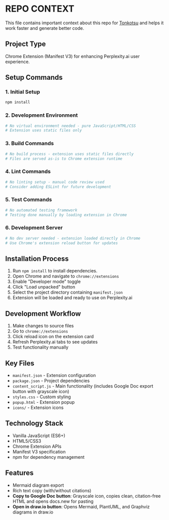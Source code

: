 # REPO CONTEXT
This file contains important context about this repo for [Tonkotsu](https://www.tonkotsu.ai) and helps it work faster and generate better code.

## Project Type
Chrome Extension (Manifest V3) for enhancing Perplexity.ai user experience.

## Setup Commands

### 1. Initial Setup
```bash
npm install
```

### 2. Development Environment
```bash
# No virtual environment needed - pure JavaScript/HTML/CSS
# Extension uses static files only
```

### 3. Build Commands
```bash
# No build process - extension uses static files directly
# Files are served as-is to Chrome extension runtime
```

### 4. Lint Commands
```bash
# No linting setup - manual code review used
# Consider adding ESLint for future development
```

### 5. Test Commands
```bash
# No automated testing framework
# Testing done manually by loading extension in Chrome
```

### 6. Development Server
```bash
# No dev server needed - extension loaded directly in Chrome
# Use Chrome's extension reload button for updates
```

## Installation Process
1. Run `npm install` to install dependencies.
2. Open Chrome and navigate to `chrome://extensions`
3. Enable "Developer mode" toggle
4. Click "Load unpacked" button
5. Select the project directory containing `manifest.json`
6. Extension will be loaded and ready to use on Perplexity.ai

## Development Workflow
1. Make changes to source files
2. Go to `chrome://extensions`
3. Click reload icon on the extension card
4. Refresh Perplexity.ai tabs to see updates
5. Test functionality manually

## Key Files
- `manifest.json` - Extension configuration
- `package.json` - Project dependencies
- `content_script.js` - Main functionality (includes Google Doc export button with grayscale icon)
- `styles.css` - Custom styling
- `popup.html` - Extension popup
- `icons/` - Extension icons

## Technology Stack
- Vanilla JavaScript (ES6+)
- HTML5/CSS3
- Chrome Extension APIs
- Manifest V3 specification
- npm for dependency management

## Features
- Mermaid diagram export
- Rich text copy (with/without citations)
- **Copy to Google Doc button**: Grayscale icon, copies clean, citation-free HTML and opens docs.new for pasting
- **Open in draw.io button**: Opens Mermaid, PlantUML, and Graphviz diagrams in draw.io